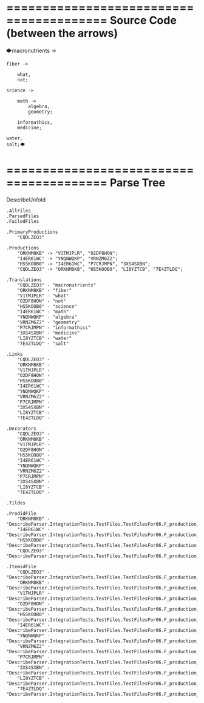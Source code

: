========================================
Source Code (between the arrows)
========================================

🡆macronutrients ->

    fiber ->

        what,
        not;
	
	science ->
		
		math ->
			algebra,
			geometry;
			
		informathics,
		medicine;
    
    water,
    salt;🡄

========================================
Parse Tree
========================================
DescribeUnfold

    .AllFiles
    .ParsedFiles
    .FailedFiles

    .PrimaryProductions
        "CQDLZEO3" 

    .Productions
        "ORKNM8KB" -> "V1TMJPLR", "O2DF8HON";
        "I4ER61WC" -> "YNQNWQKP", "VRNZM6Z2";
        "HS5KOOB0" -> "I4ER61WC", "P7CRJMPN", "3XS4SXBN";
        "CQDLZEO3" -> "ORKNM8KB", "HS5KOOB0", "LI8YZTCB", "7E4ZTLDQ";

    .Translations
        "CQDLZEO3" - "macronutrients"
        "ORKNM8KB" - "fiber"
        "V1TMJPLR" - "what"
        "O2DF8HON" - "not"
        "HS5KOOB0" - "science"
        "I4ER61WC" - "math"
        "YNQNWQKP" - "algebra"
        "VRNZM6Z2" - "geometry"
        "P7CRJMPN" - "informathics"
        "3XS4SXBN" - "medicine"
        "LI8YZTCB" - "water"
        "7E4ZTLDQ" - "salt"

    .Links
        "CQDLZEO3" - 
        "ORKNM8KB" - 
        "V1TMJPLR" - 
        "O2DF8HON" - 
        "HS5KOOB0" - 
        "I4ER61WC" - 
        "YNQNWQKP" - 
        "VRNZM6Z2" - 
        "P7CRJMPN" - 
        "3XS4SXBN" - 
        "LI8YZTCB" - 
        "7E4ZTLDQ" - 

    .Decorators
        "CQDLZEO3" - 
        "ORKNM8KB" - 
        "V1TMJPLR" - 
        "O2DF8HON" - 
        "HS5KOOB0" - 
        "I4ER61WC" - 
        "YNQNWQKP" - 
        "VRNZM6Z2" - 
        "P7CRJMPN" - 
        "3XS4SXBN" - 
        "LI8YZTCB" - 
        "7E4ZTLDQ" - 

    .Tildes

    .ProdidFile
        "ORKNM8KB" - "DescribeParser.IntegrationTests.TestFiles.TestFilesFor06.F_production_in_production6.ds"
        "I4ER61WC" - "DescribeParser.IntegrationTests.TestFiles.TestFilesFor06.F_production_in_production6.ds"
        "HS5KOOB0" - "DescribeParser.IntegrationTests.TestFiles.TestFilesFor06.F_production_in_production6.ds"
        "CQDLZEO3" - "DescribeParser.IntegrationTests.TestFiles.TestFilesFor06.F_production_in_production6.ds"

    .ItemidFile
        "CQDLZEO3" - "DescribeParser.IntegrationTests.TestFiles.TestFilesFor06.F_production_in_production6.ds"
        "ORKNM8KB" - "DescribeParser.IntegrationTests.TestFiles.TestFilesFor06.F_production_in_production6.ds"
        "V1TMJPLR" - "DescribeParser.IntegrationTests.TestFiles.TestFilesFor06.F_production_in_production6.ds"
        "O2DF8HON" - "DescribeParser.IntegrationTests.TestFiles.TestFilesFor06.F_production_in_production6.ds"
        "HS5KOOB0" - "DescribeParser.IntegrationTests.TestFiles.TestFilesFor06.F_production_in_production6.ds"
        "I4ER61WC" - "DescribeParser.IntegrationTests.TestFiles.TestFilesFor06.F_production_in_production6.ds"
        "YNQNWQKP" - "DescribeParser.IntegrationTests.TestFiles.TestFilesFor06.F_production_in_production6.ds"
        "VRNZM6Z2" - "DescribeParser.IntegrationTests.TestFiles.TestFilesFor06.F_production_in_production6.ds"
        "P7CRJMPN" - "DescribeParser.IntegrationTests.TestFiles.TestFilesFor06.F_production_in_production6.ds"
        "3XS4SXBN" - "DescribeParser.IntegrationTests.TestFiles.TestFilesFor06.F_production_in_production6.ds"
        "LI8YZTCB" - "DescribeParser.IntegrationTests.TestFiles.TestFilesFor06.F_production_in_production6.ds"
        "7E4ZTLDQ" - "DescribeParser.IntegrationTests.TestFiles.TestFilesFor06.F_production_in_production6.ds"

